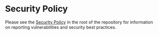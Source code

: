 # Security Policy

Please see the [Security Policy](../SECURITY.md) in the root of the repository for information on reporting vulnerabilities and security best practices.
